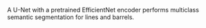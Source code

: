 A U-Net with a pretrained EfficientNet encoder performs multiclass semantic segmentation for lines and barrels.
